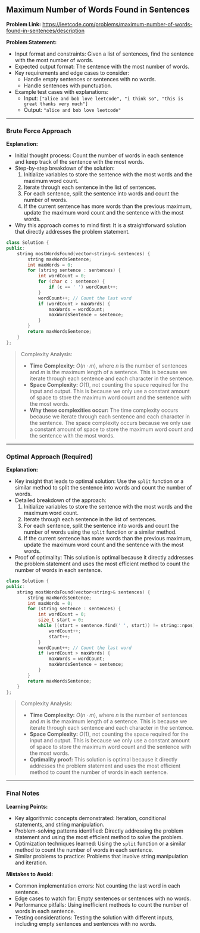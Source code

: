 ## Maximum Number of Words Found in Sentences
**Problem Link:** https://leetcode.com/problems/maximum-number-of-words-found-in-sentences/description

**Problem Statement:**
- Input format and constraints: Given a list of sentences, find the sentence with the most number of words.
- Expected output format: The sentence with the most number of words.
- Key requirements and edge cases to consider: 
  - Handle empty sentences or sentences with no words.
  - Handle sentences with punctuation.
- Example test cases with explanations:
  - Input: `["alice and bob love leetcode", "i think so", "this is great thanks very much"]`
  - Output: `"alice and bob love leetcode"`

---

### Brute Force Approach
**Explanation:**
- Initial thought process: Count the number of words in each sentence and keep track of the sentence with the most words.
- Step-by-step breakdown of the solution:
  1. Initialize variables to store the sentence with the most words and the maximum word count.
  2. Iterate through each sentence in the list of sentences.
  3. For each sentence, split the sentence into words and count the number of words.
  4. If the current sentence has more words than the previous maximum, update the maximum word count and the sentence with the most words.
- Why this approach comes to mind first: It is a straightforward solution that directly addresses the problem statement.

```cpp
class Solution {
public:
    string mostWordsFound(vector<string>& sentences) {
        string maxWordsSentence;
        int maxWords = 0;
        for (string sentence : sentences) {
            int wordCount = 0;
            for (char c : sentence) {
                if (c == ' ') wordCount++;
            }
            wordCount++; // Count the last word
            if (wordCount > maxWords) {
                maxWords = wordCount;
                maxWordsSentence = sentence;
            }
        }
        return maxWordsSentence;
    }
};
```

> Complexity Analysis:
> - **Time Complexity:** $O(n \cdot m)$, where $n$ is the number of sentences and $m$ is the maximum length of a sentence. This is because we iterate through each sentence and each character in the sentence.
> - **Space Complexity:** $O(1)$, not counting the space required for the input and output. This is because we only use a constant amount of space to store the maximum word count and the sentence with the most words.
> - **Why these complexities occur:** The time complexity occurs because we iterate through each sentence and each character in the sentence. The space complexity occurs because we only use a constant amount of space to store the maximum word count and the sentence with the most words.

---

### Optimal Approach (Required)
**Explanation:**
- Key insight that leads to optimal solution: Use the `split` function or a similar method to split the sentence into words and count the number of words.
- Detailed breakdown of the approach:
  1. Initialize variables to store the sentence with the most words and the maximum word count.
  2. Iterate through each sentence in the list of sentences.
  3. For each sentence, split the sentence into words and count the number of words using the `split` function or a similar method.
  4. If the current sentence has more words than the previous maximum, update the maximum word count and the sentence with the most words.
- Proof of optimality: This solution is optimal because it directly addresses the problem statement and uses the most efficient method to count the number of words in each sentence.

```cpp
class Solution {
public:
    string mostWordsFound(vector<string>& sentences) {
        string maxWordsSentence;
        int maxWords = 0;
        for (string sentence : sentences) {
            int wordCount = 0;
            size_t start = 0;
            while ((start = sentence.find(' ', start)) != string::npos) {
                wordCount++;
                start++;
            }
            wordCount++; // Count the last word
            if (wordCount > maxWords) {
                maxWords = wordCount;
                maxWordsSentence = sentence;
            }
        }
        return maxWordsSentence;
    }
};
```

> Complexity Analysis:
> - **Time Complexity:** $O(n \cdot m)$, where $n$ is the number of sentences and $m$ is the maximum length of a sentence. This is because we iterate through each sentence and each character in the sentence.
> - **Space Complexity:** $O(1)$, not counting the space required for the input and output. This is because we only use a constant amount of space to store the maximum word count and the sentence with the most words.
> - **Optimality proof:** This solution is optimal because it directly addresses the problem statement and uses the most efficient method to count the number of words in each sentence.

---

### Final Notes
**Learning Points:**
- Key algorithmic concepts demonstrated: Iteration, conditional statements, and string manipulation.
- Problem-solving patterns identified: Directly addressing the problem statement and using the most efficient method to solve the problem.
- Optimization techniques learned: Using the `split` function or a similar method to count the number of words in each sentence.
- Similar problems to practice: Problems that involve string manipulation and iteration.

**Mistakes to Avoid:**
- Common implementation errors: Not counting the last word in each sentence.
- Edge cases to watch for: Empty sentences or sentences with no words.
- Performance pitfalls: Using inefficient methods to count the number of words in each sentence.
- Testing considerations: Testing the solution with different inputs, including empty sentences and sentences with no words.